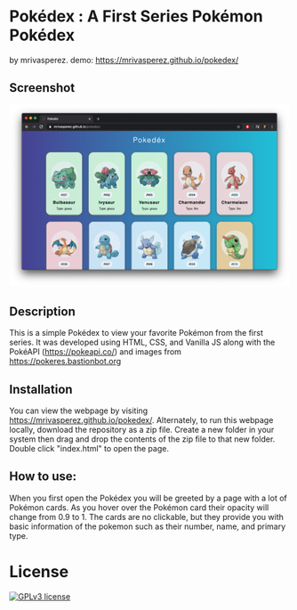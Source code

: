 # Pokédex : A First Series Pokémon Pokédex
by mrivasperez. demo: <https://mrivasperez.github.io/pokedex/>
## Screenshot
![A screenshot of the pokedex running on chrome in a mac](assets/screenshot.png)
## Description
This is a simple Pokédex to view your favorite Pokémon from the first series. It was developed using HTML, CSS, and Vanilla JS along with the PokéAPI (<https://pokeapi.co/>) and images from <https://pokeres.bastionbot.org>

## Installation
You can view the webpage by visiting <https://mrivasperez.github.io/pokedex/>. Alternately, to run this webpage locally, download the repository as a zip file. Create a new folder in your system then drag and drop the contents of the zip file to that new folder. Double click "index.html" to open the page.

## How to use:
When you first open the Pokédex you will be greeted by a page with a lot of Pokémon cards. As you hover over the Pokémon card their opacity will change from 0.9 to 1. The cards are no clickable, but they provide you with basic information of the pokemon such as their number, name, and primary type. 

# License
[![GPLv3 license](https://img.shields.io/badge/License-GPLv3-blue.svg)](http://perso.crans.org/besson/LICENSE.html)
